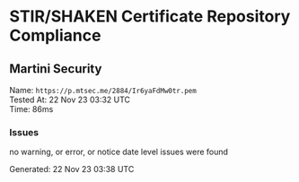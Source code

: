 # STIR/SHAKEN Certificate Repository Compliance

## Martini Security

Name: `https://p.mtsec.me/2884/Ir6yaFdMw0tr.pem`\
Tested At: 22 Nov 23 03:32 UTC\
Time: 86ms

### Issues

no warning, or error, or notice date level issues were found

Generated: 22 Nov 23 03:38 UTC